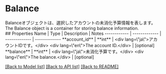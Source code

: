 # Balance

<div lang=\"ja\">Balanceオブジェクトは、選択したアカウントの未消化予算情報を表します。</div> <div lang=\"en\">The Balance object is a container for storing balance information.</div> 
## Properties
Name | Type | Description | Notes
------------ | ------------- | ------------- | -------------
**account_id** | **int** | &lt;div lang&#x3D;\&quot;ja\&quot;&gt;アカウントIDです。&lt;/div&gt; &lt;div lang&#x3D;\&quot;en\&quot;&gt;The account ID.&lt;/div&gt;  | [optional] 
**balance** | **int** | &lt;div lang&#x3D;\&quot;ja\&quot;&gt;未消化予算です。&lt;/div&gt; &lt;div lang&#x3D;\&quot;en\&quot;&gt;The balance.&lt;/div&gt;  | [optional] 

[[Back to Model list]](../README.md#documentation-for-models) [[Back to API list]](../README.md#documentation-for-api-endpoints) [[Back to README]](../README.md)


